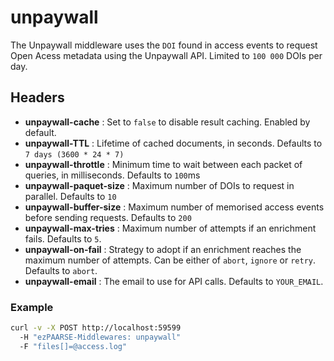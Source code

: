 # unpaywall

The Unpaywall middleware uses the ``DOI`` found in access events to request Open Acess metadata using the Unpaywall API. Limited to ``100 000`` DOIs per day.

## Headers

+ **unpaywall-cache** : Set to ``false`` to disable result caching. Enabled by default.
+ **unpaywall-TTL** : Lifetime of cached documents, in seconds. Defaults to ``7 days (3600 * 24 * 7)``
+ **unpaywall-throttle** : Minimum time to wait between each packet of queries, in milliseconds. Defaults to ``100``ms
+ **unpaywall-paquet-size** : Maximum number of DOIs to request in parallel. Defaults to ``10``
+ **unpaywall-buffer-size** : Maximum number of memorised access events before sending requests. Defaults to ``200``
+ **unpaywall-max-tries** : Maximum number of attempts if an enrichment fails. Defaults to ``5``.
+ **unpaywall-on-fail** : Strategy to adopt if an enrichment reaches the maximum number of attempts. Can be either of ``abort``, ``ignore`` or ``retry``. Defaults to ``abort``.
+ **unpaywall-email** : The email to use for API calls. Defaults to ``YOUR_EMAIL``.

### Example

```bash
curl -v -X POST http://localhost:59599
  -H "ezPAARSE-Middlewares: unpaywall"
  -F "files[]=@access.log"
```